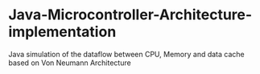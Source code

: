 # Java-Microcontroller-Architecture-implementation
Java simulation of the dataflow between CPU, Memory and data cache based on Von Neumann Architecture
